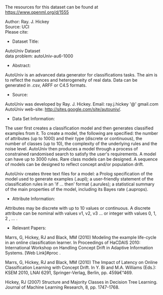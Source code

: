 The resources for this dataset can be found at https://www.openml.org/d/1555

Author: Ray. J. Hickey   
Source: UCI  
Please cite:   

* Dataset Title:  

AutoUniv Dataset  
data problem: autoUniv-au6-1000    

* Abstract:   

AutoUniv is an advanced data generator for classifications tasks. The aim is to reflect the nuances and heterogeneity of real data. Data can be generated in .csv, ARFF or C4.5 formats.

* Source:  

AutoUniv was developed by Ray. J. Hickey. Email: ray.j.hickey '@' gmail.com 
AutoUniv web-site: http://sites.google.com/site/autouniv/.


* Data Set Information:

The user first creates a classification model and then generates classified examples from it. To create a model, the following are specified: the number of attributes (up to 1000) and their type (discrete or continuous), the number of classes (up to 10), the complexity of the underlying rules and the noise level. AutoUniv then produces a model through a process of constrained randomised search to satisfy the user's requirements. A model can have up to 3000 rules. Rare class models can be designed. A sequence of models can be designed to reflect concept and/or population drift. 

AutoUniv creates three text files for a model: a Prolog specification of the model used to generate examples (.aupl); a user-friendly statement of the classification rules in an 'if ... then' format (.aurules); a statistical summary of the main properties of the model, including its Bayes rate (.auprops).


* Attribute Information: 

Attributes may be discrete with up to 10 values or continuous. A discrete attribute can be nominal with values v1, v2, v3 ... or integer with values 0, 1, 2 , ... .


* Relevant Papers:

Marrs, G, Hickey, RJ and Black, MM (2010) Modeling the example life-cycle in an online classification learner. In Proceedings of HaCDAIS 2010: International Workshop on Handling Concept Drift in Adaptive Information Systems. 
[Web Link]#proc . 

Marrs, G, Hickey, RJ and Black, MM (2010) The Impact of Latency on Online Classification Learning with Concept Drift. In Y. Bi and M.A. Williams (Eds.): KSEM 2010, LNAI 6291, Springer-Verlag, Berlin, pp. 459â€“469. 

Hickey, RJ (2007) Structure and Majority Classes in Decision Tree Learning. Journal of Machine Learning Research, 8, pp. 1747-1768.